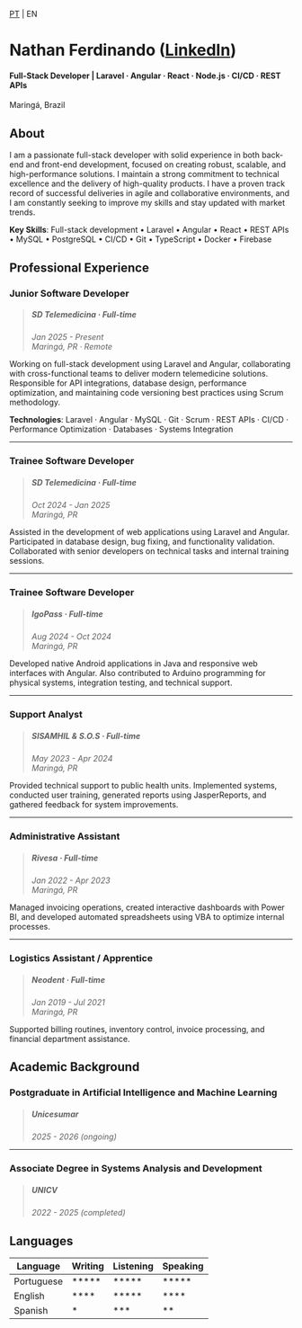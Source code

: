 [PT](RESUME-PT.md) | EN

# Nathan Ferdinando ([LinkedIn](https://www.linkedin.com/in/nferdica))
#### Full-Stack Developer | Laravel · Angular · React · Node.js · CI/CD · REST APIs
Maringá, Brazil

## About

I am a passionate full-stack developer with solid experience in both back-end and front-end development, focused on creating robust, scalable, and high-performance solutions. I maintain a strong commitment to technical excellence and the delivery of high-quality products. I have a proven track record of successful deliveries in agile and collaborative environments, and I am constantly seeking to improve my skills and stay updated with market trends.

**Key Skills**: Full-stack development • Laravel • Angular • React • REST APIs • MySQL • PostgreSQL • CI/CD • Git • TypeScript • Docker • Firebase

## Professional Experience

### Junior Software Developer
>##### SD Telemedicina · Full-time  
>_Jan 2025 - Present_  
>_Maringá, PR · Remote_

Working on full-stack development using Laravel and Angular, collaborating with cross-functional teams to deliver modern telemedicine solutions. Responsible for API integrations, database design, performance optimization, and maintaining code versioning best practices using Scrum methodology.

**Technologies**: Laravel · Angular · MySQL · Git · Scrum · REST APIs · CI/CD · Performance Optimization · Databases · Systems Integration

---

### Trainee Software Developer
>##### SD Telemedicina · Full-time  
>_Oct 2024 - Jan 2025_  
>_Maringá, PR_

Assisted in the development of web applications using Laravel and Angular. Participated in database design, bug fixing, and functionality validation. Collaborated with senior developers on technical tasks and internal training sessions.

---

### Trainee Software Developer
>##### IgoPass · Full-time  
>_Aug 2024 - Oct 2024_  
>_Maringá, PR_

Developed native Android applications in Java and responsive web interfaces with Angular. Also contributed to Arduino programming for physical systems, integration testing, and technical support.

---

### Support Analyst
>##### SISAMHIL & S.O.S · Full-time  
>_May 2023 - Apr 2024_  
>_Maringá, PR_

Provided technical support to public health units. Implemented systems, conducted user training, generated reports using JasperReports, and gathered feedback for system improvements.

---

### Administrative Assistant
>##### Rivesa · Full-time  
>_Jan 2022 - Apr 2023_  
>_Maringá, PR_

Managed invoicing operations, created interactive dashboards with Power BI, and developed automated spreadsheets using VBA to optimize internal processes.

---

### Logistics Assistant / Apprentice
>##### Neodent · Full-time  
>_Jan 2019 - Jul 2021_  
>_Maringá, PR_

Supported billing routines, inventory control, invoice processing, and financial department assistance.

## Academic Background

### Postgraduate in Artificial Intelligence and Machine Learning
>##### Unicesumar  
>_2025 - 2026 (ongoing)_

---

### Associate Degree in Systems Analysis and Development
>##### UNICV  
>_2022 - 2025 (completed)_

## Languages

| Language   | Writing | Listening | Speaking |
|------------|---------|-----------|----------|
| Portuguese | *****   | *****     | *****    |
| English    | ****    | *****     | ****     |
| Spanish    | *       | ***       | **       |
